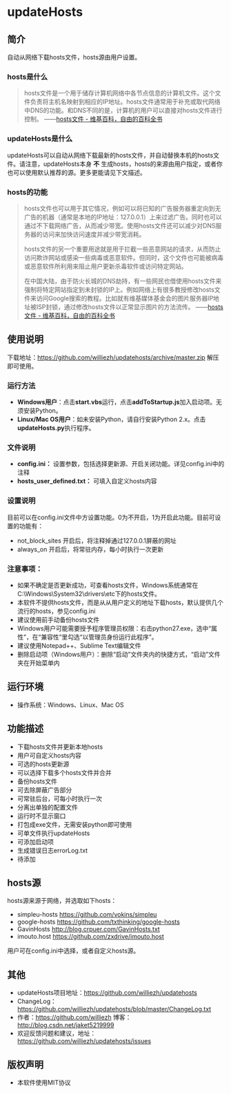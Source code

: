 updateHosts
============

## 简介
自动从网络下载hosts文件，hosts源由用户设置。
### hosts是什么
>hosts文件是一个用于储存计算机网络中各节点信息的计算机文件。这个文件负责将主机名映射到相应的IP地址。hosts文件通常用于补充或取代网络中DNS的功能。和DNS不同的是，计算机的用户可以直接对hosts文件进行控制。 ——[hosts文件 - 维基百科，自由的百科全书](http://zh.wikipedia.org/zh-cn/Hosts%E6%96%87%E4%BB%B6 "hosts文件 - 维基百科，自由的百科全书")

### updateHosts是什么
updateHosts可以自动从网络下载最新的hosts文件，并自动替换本机的hosts文件。请注意，updateHosts本身 **不** 生成hosts，hosts的来源由用户指定，或者你也可以使用默认推荐的源。更多更能请见下文描述。

### hosts的功能
> hosts文件也可以用于其它情况，例如可以将已知的广告服务器重定向到无广告的机器（通常是本地的IP地址：127.0.0.1）上来过滤广告。同时也可以通过不下载网络广告，从而减少带宽。使用hosts文件还可以减少对DNS服务器的访问来加快访问速度并减少带宽消耗。
> 
> hosts文件的另一个重要用途就是用于拦截一些恶意网站的请求，从而防止访问欺诈网站或感染一些病毒或恶意软件。但同时，这个文件也可能被病毒或恶意软件所利用来阻止用户更新杀毒软件或访问特定网站。
> 
> 在中国大陆，由于防火长城的DNS劫持，有一些网民也借使用hosts文件来强制将特定网站指定到未封锁的IP上。例如网络上有很多教授修改hosts文件来访问Google搜索的教程。比如就有维基媒体基金会的图片服务器IP地址被ISP封锁，通过修改hosts文件以正常显示图片的方法流传。  ——[hosts文件 - 维基百科，自由的百科全书](http://zh.wikipedia.org/zh-cn/Hosts%E6%96%87%E4%BB%B6 "hosts文件 - 维基百科，自由的百科全书")




## 使用说明
下载地址：<https://github.com/williezh/updatehosts/archive/master.zip> 解压即可使用。

### 运行方法

- **Windows用户**：点击**start.vbs**运行，点击**addToStartup.js**加入启动项。无须安装Python。
- **Linux/Mac OS用户**：如未安装Python，请自行安装Python 2.x。点击**updateHosts.py**执行程序。

### 文件说明

- **config.ini：** 设置参数，包括选择更新源、开启关闭功能。详见config.ini中的注释 
- **hosts_user_defined.txt：** 可填入自定义hosts内容

### 设置说明
目前可以在config.ini文件中方设置功能。0为不开启，1为开启此功能。目前可设置的功能有：

- not_block_sites 开启后，将注释掉通过127.0.0.1屏蔽的网址
- always_on 开启后，将常驻内存，每小时执行一次更新
 
### 注意事项：

- 如果不确定是否更新成功，可查看hosts文件，Windows系统通常在C:\Windows\System32\drivers\etc下的hosts文件。
- 本软件不提供hosts文件，而是从从用户定义的地址下载hosts，默认提供几个流行的hosts，参见config.ini
- 建议使用前手动备份hosts文件
- Windows用户可能需要授予程序管理员权限：右击python27.exe，选中“属性”，在“兼容性”里勾选“以管理员身份运行此程序”。
- 建议使用Notepad++、Sublime Text编辑文件
- 删除启动项（Windows用户）：删除“启动”文件夹内的快捷方式，“启动”文件夹在开始菜单内


## 运行环境
- 操作系统：Windows、Linux、Mac OS


## 功能描述
- 下载hosts文件并更新本地hosts
- 用户可自定义hosts内容
- 可选的hosts更新源
- 可以选择下载多个hosts文件并合并
- 备份hosts文件
- 可去除屏蔽广告部分
- 可常驻后台，可每小时执行一次
- 分离出单独的配置文件
- 运行时不显示窗口
- 打包成exe文件，无需安装python即可使用
- 可单文件执行updateHosts
- 可添加启动项
- 生成错误日志errorLog.txt
- 待添加


## hosts源
hosts源来源于网络，并选取如下hosts：

- simpleu-hosts <https://github.com/vokins/simpleu>
- google-hosts <https://github.com/txthinking/google-hosts>
- GavinHosts <http://blog.crpuer.com/GavinHosts.txt>
- imouto.host <https://github.com/zxdrive/imouto.host>

用户可在config.ini中选择，或者自定义hosts源。


## 其他
- updateHosts项目地址：<https://github.com/williezh/updatehosts>
- ChangeLog：<https://github.com/williezh/updatehosts/blob/master/ChangeLog.txt>
- 作者：<https://github.com/williezh> 博客：<http://blog.csdn.net/jaket5219999>
- 欢迎反馈问题和建议，地址：<https://github.com/williezh/updatehosts/issues>

## 版权声明
- 本软件使用MIT协议
